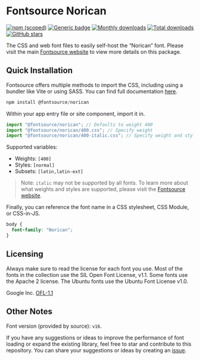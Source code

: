 # Fontsource Norican

[![npm (scoped)](https://img.shields.io/npm/v/@fontsource/norican?color=brightgreen)](https://www.npmjs.com/package/@fontsource/norican) [![Generic badge](https://img.shields.io/badge/fontsource-passing-brightgreen)](https://github.com/fontsource/fontsource) [![Monthly downloads](https://badgen.net/npm/dm/@fontsource/norican)](https://github.com/fontsource/fontsource) [![Total downloads](https://badgen.net/npm/dt/@fontsource/norican)](https://github.com/fontsource/fontsource) [![GitHub stars](https://img.shields.io/github/stars/fontsource/fontsource.svg?style=social&label=Star)](https://github.com/fontsource/fontsource/stargazers)

The CSS and web font files to easily self-host the “Norican” font. Please visit the main [Fontsource website](https://fontsource.org/fonts/norican) to view more details on this package.

## Quick Installation

Fontsource offers multiple methods to import the CSS, including using a bundler like Vite or using SASS. You can find full documentation [here](https://fontsource.org/docs/getting-started/introduction).

```javascript
npm install @fontsource/norican
```

Within your app entry file or site component, import it in.

```javascript
import "@fontsource/norican"; // Defaults to weight 400
import "@fontsource/norican/400.css"; // Specify weight
import "@fontsource/norican/400-italic.css"; // Specify weight and style
```

Supported variables:
- Weights: `[400]`
- Styles: `[normal]`
- Subsets: `[latin,latin-ext]`

> Note: `italic` may not be supported by all fonts. To learn more about what weights and styles are supported, please visit the [Fontsource website](https://fontsource.org/fonts/norican).

Finally, you can reference the font name in a CSS stylesheet, CSS Module, or CSS-in-JS.

```css
body {
  font-family: "Norican";
}
```

## Licensing
Always make sure to read the license for each font you use. Most of the fonts in the collection use the SIL Open Font License, v1.1. Some fonts use the Apache 2 license. The Ubuntu fonts use the Ubuntu Font License v1.0.

Google Inc.
[OFL-1.1](http://scripts.sil.org/OFL)

## Other Notes
Font version (provided by source): `v16`.

If you have any suggestions or ideas to improve the performance of font loading or expand the existing library, feel free to star and contribute to this repository. You can share your suggestions or ideas by creating an [issue](https://github.com/fontsource/fontsource/issues).